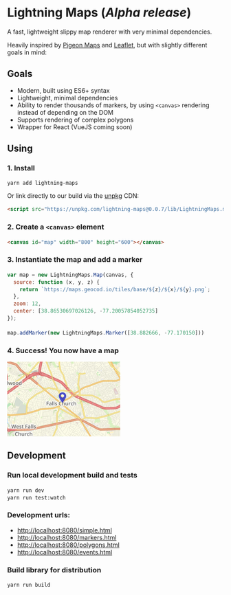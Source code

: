 # Lightning Maps (*Alpha release*)

A fast, lightweight slippy map renderer with very minimal dependencies.

Heavily inspired by [Pigeon Maps](https://github.com/mariusandra/pigeon-maps) and [Leaflet](https://leafletjs.com), but with slightly different goals in mind:

## Goals

* Modern, built using ES6+ syntax
* Lightweight, minimal dependencies
* Ability to render thousands of markers, by using `<canvas>` rendering instead of depending on the DOM
* Supports rendering of complex polygons
* Wrapper for React (VueJS coming soon)

## Using

### 1. Install

```
yarn add lightning-maps
```

Or link directly to our build via the [unpkg](https://unpkg.com) CDN:

```html
<script src="https://unpkg.com/lightning-maps@0.0.7/lib/LightningMaps.min.js"></script>
```

### 2. Create a `<canvas>` element

```html
<canvas id="map" width="800" height="600"></canvas>
```

### 3. Instantiate the map and add a marker

```javascript
var map = new LightningMaps.Map(canvas, {
  source: function (x, y, z) {
    return `https://maps.geocod.io/tiles/base/${z}/${x}/${y}.png`;
  },
  zoom: 12,
  center: [38.86530697026126, -77.20057854052735]
});

map.addMarker(new LightningMaps.Marker([38.882666, -77.170150]))
```

### 4. Success! You now have a map

![Example](docs/screenshots/marker-single.png)

## Development

### Run local development build and tests

```bash
yarn run dev
yarn run test:watch
```

### Development urls:
* [http://localhost:8080/simple.html](http://localhost:8080/simple.html)
* [http://localhost:8080/markers.html](http://localhost:8080/markers.html)
* [http://localhost:8080/polygons.html](http://localhost:8080/polygons.html)
* [http://localhost:8080/events.html](http://localhost:8080/events.html)

### Build library for distribution

```bash
yarn run build
```
